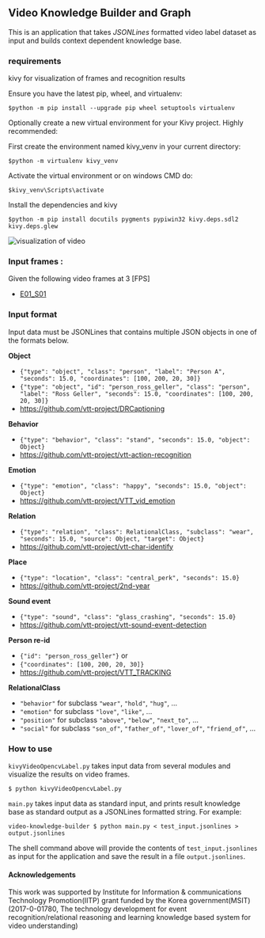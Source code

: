 ## Video Knowledge Builder and Graph

This is an application that takes *JSONLines* formatted video label dataset as input and
builds context dependent knowledge base.

### requirements
kivy for visualization of frames and recognition results

Ensure you have the latest pip, wheel, and virtualenv:

`$python -m pip install --upgrade pip wheel setuptools virtualenv`

Optionally create a new virtual environment for your Kivy project. Highly recommended:

First create the environment named kivy_venv in your current directory:

`$python -m virtualenv kivy_venv`

Activate the virtual environment or on windows CMD do: 

`$kivy_venv\Scripts\activate`

Install the dependencies and kivy 

`$python -m pip install docutils pygments pypiwin32 kivy.deps.sdl2 kivy.deps.glew`


![visualization of video](https://user-images.githubusercontent.com/14289457/62134415-674b7c80-b31b-11e9-8312-cdc7a6d7c507.PNG)

### Input frames :
Given the following video frames at 3 [FPS]

* [E01_S01](https://www.dropbox.com/sh/sblafxoo7ktv16n/AAD5GRzwni4Xk3b27dkQl9Qna?dl=0)


### Input format

Input data must be JSONLines that contains multiple JSON objects in one of the
formats below.

**Object**

* `{"type": "object", "class": "person", "label": "Person A", "seconds": 15.0, "coordinates": [100, 200, 20, 30]}`
* `{"type": "object", "id": "person_ross_geller", "class": "person", "label": "Ross Geller", "seconds": 15.0, "coordinates": [100, 200, 20, 30]}`
* https://github.com/vtt-project/DRCaptioning

**Behavior**

* `{"type": "behavior", "class": "stand", "seconds": 15.0, "object": Object}`
* https://github.com/vtt-project/vtt-action-recognition

**Emotion**

* `{"type": "emotion", "class": "happy", "seconds": 15.0, "object": Object}`
* https://github.com/vtt-project/VTT_vid_emotion

**Relation**

* `{"type": "relation", "class": RelationalClass, "subclass": "wear", "seconds": 15.0, "source": Object, "target": Object}`
* https://github.com/vtt-project/vtt-char-identify

**Place**

* `{"type": "location", "class": "central_perk", "seconds": 15.0}`
* https://github.com/vtt-project/2nd-year

**Sound event**

* `{"type": "sound", "class": "glass_crashing", "seconds": 15.0}`
* https://github.com/vtt-project/vtt-sound-event-detection

**Person re-id**

* `{"id": "person_ross_geller"}` or
* `{"coordinates": [100, 200, 20, 30]}`
* https://github.com/vtt-project/VTT_TRACKING

**RelationalClass**

* `"behavior"` for subclass `"wear"`, `"hold"`, `"hug"`, …
* `"emotion"` for subclass `"love"`, `"like"`, …
* `"position"` for subclass `"above"`, `"below"`, `"next_to"`, …
* `"social"` for subclass `"son_of"`, `"father_of"`, `"lover_of"`, `"friend_of"`, …



### How to use
`kivyVideoOpencvLabel.py` takes input data from several modules and visualize the results on video frames.

```
$ python kivyVideoOpencvLabel.py
```

`main.py` takes input data as standard input, and prints result knowledge base as
standard output as a JSONLines formatted string. For example:

```
video-knowledge-builder $ python main.py < test_input.jsonlines > output.jsonlines
```

The shell command above will provide the contents of `test_input.jsonlines` as
input for the application and save the result in a file `output.jsonlines`.


#### Acknowledgements

This work was supported by Institute for Information & communications Technology Promotion(IITP) grant funded by the Korea government(MSIT) (2017-0-01780, The technology development for event recognition/relational reasoning and learning knowledge based system for video understanding)
